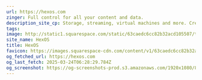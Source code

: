 ```yaml
---
url: https://hexos.com
zinger: Full control for all your content and data.
description_site_cp: Storage, streaming, virtual machines and more. Create a secure, private server you can manage from anywhere with HexOS.
tags: 
image: http://static1.squarespace.com/static/63caedc6cc82b32acd105507/t/6748e615b6305e04d2192e79/1732830741442/HexOS+Logo+%2B+wordmark.png?format=1500w
site_name: HexOS
title: HexOS
favicon: https://images.squarespace-cdn.com/content/v1/63caedc6cc82b32acd105507/f03ee587-c83c-40e1-8a0a-86054ef02aaf/favicon.ico?format=100w
og_fetched_url: https://hexos.com
og_last_fetch: 2025-03-24T06:28:29.784Z
og_screenshot: https://og-screenshots-prod.s3.amazonaws.com/1920x1080/80/false/8adfc03cfe9b07cf02796e1ff63e3e0f1fb8c0846186f8ecc8fbafa783014453.jpeg
---
```

